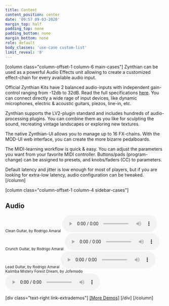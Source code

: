 ```yaml
---
title: Content
content_position: center
date: '09:57 09-03-2020'
margin_top: half
padding_top: none
padding_bottom: none
margin_bottom: none
role: default
body_classes: 'use-case custom-list'
limit_reveal: '0'
---
```


[column class="column-offset-1 column-6 main-cases"]
Zynthian can be used as a powerful Audio Effects unit allowing to create a customized effect-chain for every available audio input.

Official Zynthian Kits have 2 balanced audio-inputs with independent gain-control ranging from -12db to 32dB. Read the full specifications [here](/technical-specifications). You can connect directly a wide rage of input devices, like dynamic microphones, electric & acoustic guitars, piezos, line-in, etc.

Zynthian supports the LV2-plugin standard and includes hundreds of audio-processing plugins. You can combine them as you like for sculpting the sound, recreating vintage landscapes or exploring new textures.

The native Zynthian-UI allows you to manage up to 16 FX-chains. With the MOD-UI web interface, you can create the more bizarre pedalboards.

The MIDI-learning workflow is quick & easy. You can adjust the parameters you want from your favorite MIDI controller. Buttons/pads (program-change) can be assigned to presets, and knobs/faders (CC) to parameters.

Default latency and jitter is low enough for most of players, but if you are looking for extra-low latency, audio configuration can be tweaked.
[/column]

[column class="column-offset-1 column-4 sidebar-cases"]
## Audio
<small>Clean Guitar, by Rodrigo Amaral</small>
![CleanGuitarByRodrigoAmaral.mp3](CleanGuitarByRodrigoAmaral.mp3?preload=metadata)
<small>Crunch Guitar, by Rodrigo Amaral</small>
![CrunchGuitarByRodrigoAmaral.mp3](CrunchGuitarByRodrigoAmaral.mp3?preload=metadata)
<small>Lead Guitar, by Rodrigo Amaral</small>
![LeadGuitarByRodrigoAmaral.mp3](LeadGuitarByRodrigoAmaral.mp3?preload=metadata)
<small>Kalimba Mistery Forest Dream, by Jofemodo</small>
![ElectroKalimbaMisteryForestDreamByJofemodo.mp3](ElectroKalimbaMisteryForestDreamByJofemodo.mp3?preload=metadata)

[div class="text-right link-extrademos"]
<a href="https://wiki.zynthian.org/index.php/Zynthian_Sound_Demos" target="_blank">[More Demos]</a>
[/div]
[/column]
